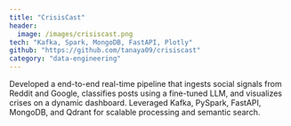 ```yaml
---
title: "CrisisCast"
header:
  image: /images/crisiscast.png
tech: "Kafka, Spark, MongoDB, FastAPI, Plotly"
github: "https://github.com/tanaya09/crisiscast"
category: "data-engineering"
---
```


Developed a end-to-end real-time pipeline that ingests social signals from Reddit and Google, classifies posts using a fine-tuned LLM, and visualizes crises on a dynamic dashboard. Leveraged Kafka, PySpark, FastAPI, MongoDB, and Qdrant for scalable processing and semantic search.
